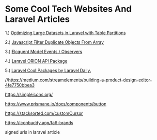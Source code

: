 # Some Cool Tech Websites And Laravel Articles

1.) [Optimizing Large Datasets in Laravel with Table Partitions](https://medium.com/@babarmalik6444/optimizing-large-datasets-in-laravel-with-table-partitioning-20dc2623dab0) 

2.) [Javascript Filter Duplicate Objects From Array](https://medium.com/coding-beauty/javascript-filter-duplicate-objects-from-array-5232d9651f72)

3.) [Eloquent Model Events / Observers](https://medium.com/@mbuguamagdaline/eloquent-model-events-360a2ba0d91c)

4.) [Laravel ORION API Package](https://tailflow.github.io/laravel-orion-docs/)

5.) [Laravel Cool Packages by Laravel Daily. ](https://laraveldaily.com/packages)

//https://medium.com/streamelements/building-a-product-design-editor-4fe7750bbea3

https://simpleicons.org/

https://www.prismane.io/docs/components/button

https://stacksorted.com/customCursor

https://iconbuddy.app/fa6-brands

signed urls in laravel article

